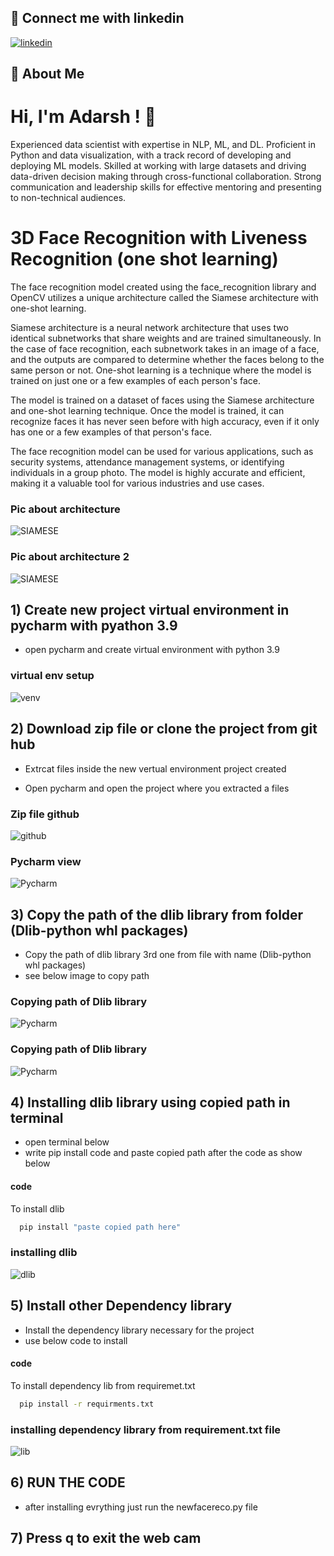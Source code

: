 
## 🔗 Connect me with linkedin

[![linkedin](https://img.shields.io/badge/linkedin-0A66C2?style=for-the-badge&logo=linkedin&logoColor=white)](https://www.linkedin.com/in/im-adarshmetimath)


## 🚀 About Me
 # Hi, I'm Adarsh ! 👋

Experienced data scientist with expertise in NLP, ML, and DL. Proficient in Python and data visualization, with a track record of developing and deploying ML models. Skilled at working with large datasets and driving data-driven decision making through cross-functional collaboration. Strong communication and leadership skills for effective mentoring and presenting to non-technical audiences.



# 3D Face Recognition with Liveness Recognition (one shot learning)

The face recognition model created using the face_recognition library and OpenCV utilizes a unique architecture called the Siamese architecture with one-shot learning.

Siamese architecture is a neural network architecture that uses two identical subnetworks that share weights and are trained simultaneously. In the case of face recognition, each subnetwork takes in an image of a face, and the outputs are compared to determine whether the faces belong to the same person or not. One-shot learning is a technique where the model is trained on just one or a few examples of each person's face.

The model is trained on a dataset of faces using the Siamese architecture and one-shot learning technique. Once the model is trained, it can recognize faces it has never seen before with high accuracy, even if it only has one or a few examples of that person's face.

The face recognition model can be used for various applications, such as security systems, attendance management systems, or identifying individuals in a group photo. The model is highly accurate and efficient, making it a valuable tool for various industries and use cases.




### Pic about architecture

![SIAMESE](https://github.com/imadarsh9686/3D-face-recognition-one-shot-learning-/blob/main/face%20reco2/seamese%20architexture.jpg)

### Pic about architecture 2

![SIAMESE](https://github.com/imadarsh9686/3D-face-recognition-one-shot-learning-/blob/main/face%20reco2/1_23mikUF3HBJGUqrX7tMKQQ.png)

## 1) Create new project virtual environment in pycharm with pyathon 3.9

- open pycharm and create virtual environment with python 3.9 


### virtual env setup

![venv](https://github.com/imadarsh9686/3D-face-recognition-one-shot-learning-/blob/main/face%20reco2/scrren%20shots/virtual%20env%20pic%20with%20python%203.9.png)




##  2) Download zip file or clone the project from git hub 

- Extrcat  files inside the new vertual environment project created
  
- Open pycharm and open the project where you extracted a files 
 

### Zip file github

![github](https://github.com/imadarsh9686/3D-face-recognition-one-shot-learning-/blob/main/face%20reco2/scrren%20shots/download%20zip%20file%20from%20github%20.png)



### Pycharm view 

![Pycharm](https://github.com/imadarsh9686/3D-face-recognition-one-shot-learning-/blob/main/face%20reco2/scrren%20shots/1%20pic%20pycharm.png)

## 3) Copy the path of the dlib library from folder (Dlib-python whl packages)
- Copy the path of dlib library 3rd one from file with name (Dlib-python whl packages)  
- see below image to copy path
### Copying path of Dlib library    

![Pycharm](https://github.com/imadarsh9686/3D-face-recognition-one-shot-learning-/blob/main/face%20reco2/scrren%20shots/2%20file%20directory%20pic%20.png)

### Copying path of Dlib library    

![Pycharm](https://github.com/imadarsh9686/3D-face-recognition-one-shot-learning-/blob/main/face%20reco2/scrren%20shots/3%20path%20of%20the%20d%20lib.png)

## 4) Installing dlib library using copied path in terminal
- open terminal below 
-  write pip install code and paste copied path after the code as show below
#### code

To install dlib 

```bash
  pip install "paste copied path here"
```


### installing dlib

![dlib](https://github.com/imadarsh9686/3D-face-recognition-one-shot-learning-/blob/main/face%20reco2/scrren%20shots/4%20install%20library%20using%20path%20in%20terminal.png)





## 5) Install other Dependency library
- Install the dependency library necessary for the project
- use below code to install 

#### code

To install dependency lib from requiremet.txt

```bash
  pip install -r requirments.txt
```

### installing dependency library from requirement.txt file

![lib](https://github.com/imadarsh9686/3D-face-recognition-one-shot-learning-/blob/main/face%20reco2/scrren%20shots/install%20libraries%20from%20requirements.txt.png)

## 6) RUN THE CODE 
- after installing evrything just run the 
newfacereco.py file
## 7) Press q to exit the web cam
